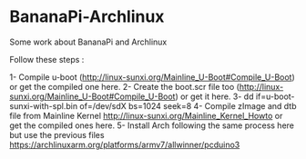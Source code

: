 # BananaPi-Archlinux
Some work about BananaPi and Archlinux

Follow these steps :

1- Compile u-boot (http://linux-sunxi.org/Mainline_U-Boot#Compile_U-Boot) or get the compiled one here.
2- Create the boot.scr file too (http://linux-sunxi.org/Mainline_U-Boot#Compile_U-Boot) or get it here. 
3- dd if=u-boot-sunxi-with-spl.bin of=/dev/sdX bs=1024 seek=8
4- Compile zImage and dtb file from Mainline Kernel http://linux-sunxi.org/Mainline_Kernel_Howto or get the compiled ones here. 
5- Install Arch following the same process here but use the previous files https://archlinuxarm.org/platforms/armv7/allwinner/pcduino3

